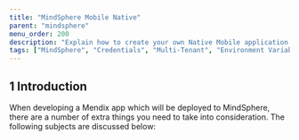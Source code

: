 ```yaml
---
title: "MindSphere Mobile Native"
parent: "mindsphere"
menu_order: 200
description: "Explain how to create your own Native Mobile application for MindSphere and what needs to be considered for development"
tags: ["MindSphere", "Credentials", "Multi-Tenant", "Environment Variables", "Local", "Styling", "UI", "Icons", "Limitations", "Licensing", "Validation", "Mobile Native"]
---
```


## 1 Introduction

When developing a Mendix app which will be deployed to MindSphere, there are a number of extra things you need to take into consideration. The following subjects are discussed below: